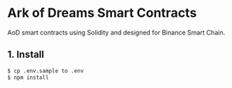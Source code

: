 # Ark of Dreams Smart Contracts

AoD smart contracts using Solidity and designed for Binance Smart Chain.

## 1. Install

```bash
$ cp .env.sample to .env
$ npm install
```
